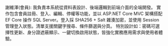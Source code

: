 謝維澤(會員):
我負責本系統從資料表設計、後端邏輯到前端介面的全端開發。
實作包含會員註冊、登入、編輯、停權等功能，並以 ASP.NET Core MVC 架構搭配 EF Core 操作 SQL Server。登入採 SHA256 + Salt 雜湊加密，並使用 Session 管理登入狀態。清單支援關鍵字搜尋、條件篩選與分頁。
特別設計如：密碼可選擇性更新、身分證遮蔽顯示、一鍵切換啟用狀態，皆強化實務應用需求與使用者體驗。
